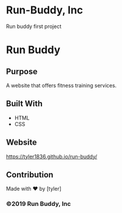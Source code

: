 # Run-Buddy, Inc
Run buddy first project
# Run Buddy

## Purpose
A website that offers fitness training services.

## Built With
* HTML
* CSS

## Website
https://tyler1836.github.io/run-buddy/

## Contribution
Made with ❤️ by [tyler]
### ©️2019 Run Buddy, Inc
